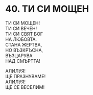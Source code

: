# 40. ТИ СИ МОЩЕН  
  
ТИ СИ МОЩЕН!  
ТИ СИ ВЕЧЕН!  
ТИ СИ СВЯТ БОГ  
НА ЛЮБОВТА.  
СТАНА ЖЕРТВА,  
НО ВЪЗКРЪСНА,  
ВЪЗЦАРУВА  
НАД СМЪРТТА!  
  
АЛИЛУЯ!  
ЩЕ ПРАЗНУВАМЕ!  
АЛИЛУЯ!  
ЩЕ СЕ ВЕСЕЛИМ!  


<DownloadsButton pdf="/pdf/40-ti-si-moshten.pdf" />

<DownloadChordsButton pdf="/chords/40-ti-si-moshten_akord.pdf"/>
